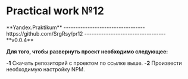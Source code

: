 <h1>Practical work №12</h1>
**Yandex.Praktikum**
----------------------------------
https://github.com/SrgRsy/pr12
----------------------------------
**v0.0.4**


**Для того, чтобы развернуть проект необходимо следующее:**

-**1** Скачать репозиторий с проектом по ссылке выше.
-**2** Произвести необходимую настройку NPM.
